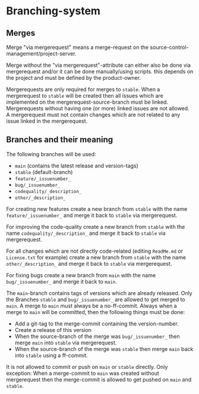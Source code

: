 # Branching-system

## Merges

Merge "via mergerequest" means a merge-request on the source-control-management/project-server.

Merge without the "via mergerequest"-attribute can either also be done via mergerequest and/or it can be done manually/using scripts. this depends on the project and must be defined by the product-owner.

Mergerequests are only required for merges to `stable`. When a mergerequest to `stable` will be created then all issues which are implemented on the mergerequest-source-branch must be linked. Mergerequests without having one (or more) linked issues are not allowed.
A mergerequest must not contain changes which are not related to any issue linked in the mergerequest.

## Branches and their meaning

The following branches will be used:

- `main` (contains the latest release and version-tags)
- `stable` (default-branch)
- `feature/_issuenumber_`
- `bug/_issuenumber_`
- `codequality/_description_`
- `other/_description_`

For creating new features create a new branch from `stable` with the name `feature/_issuenumber_` and merge it back to `stable` via mergerequest.

For improving the code-quality create a new branch from `stable` with the name `codequality/_description_` and merge it back to `stable` via mergerequest.

For all changes which are not directly code-related (editing `ReadMe.md` or `License.txt` for example) create a new branch from `stable` with the name `other/_description_` and merge it back to `stable` via mergerequest.

For fixing bugs create a new branch from `main` with the name `bug/_issuenumber_` and merge it back to `main`.

The `main`-branch contains tags of versions which are already released. Only the Branches `stable` and `bug/_issuenumber_` are allowed to get merged to `main`. A merge to `main` must always be a no-ff-commit. Always when a merge to `main` will be committed, then the following things must be done:

- Add a git-tag to the merge-commit containing the version-number.
- Create a release of this version
- When the source-branch of the merge was `bug/_issuenumber_` then merge `main` into `stable` via mergerequest.
- When the source-branch of the merge was `stable` then merge `main` back into `stable` using a ff-commit.

It is not allowed to commit or push on `main` or `stable` directly. Only exception: When a merge-commit to `main` was created without mergerequest then the merge-commit is allowed to get pushed on `main` and `stable`.
